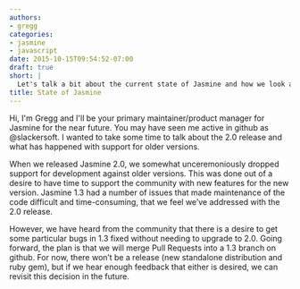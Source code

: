 ```yaml
---
authors: 
- gregg
categories:
- jasmine
- javascript
date: 2015-10-15T09:54:52-07:00
draft: true
short: |
  Let's talk a bit about the current state of Jasmine and how we look at maintaining it.
title: State of Jasmine
---
```


Hi, I'm Gregg and I'll be your primary maintainer/product manager for Jasmine for the near future.  You may have seen me active in github as @slackersoft. I wanted to take some time to talk about the 2.0 release and what has happened with support for older versions.

When we released Jasmine 2.0, we somewhat unceremoniously dropped support for development against older versions. This was done out of a desire to have time to support the community with new features for the new version. Jasmine 1.3 had a number of issues that made maintenance of the code difficult and time-consuming, that we feel we’ve addressed with the 2.0 release.

However, we have heard from the community that there is a desire to get some particular bugs in 1.3 fixed without needing to upgrade to 2.0. Going forward, the plan is that we will merge Pull Requests into a 1.3 branch on github. For now, there won’t be a release (new standalone distribution and ruby gem), but if we hear enough feedback that either is desired, we can revisit this decision in the future.
